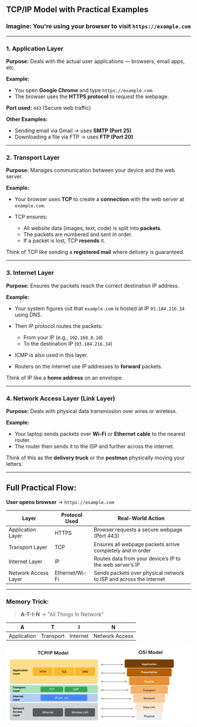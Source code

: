 ## **TCP/IP Model with Practical Examples**

### Imagine: You're using your browser to visit `https://example.com`

---

### **1. Application Layer**

**Purpose:** Deals with the actual user applications — browsers, email apps, etc.

**Example:**

- You open **Google Chrome** and type `https://example.com`.
- The browser uses the **HTTPS protocol** to request the webpage.

**Port used:** `443` (Secure web traffic)

**Other Examples:**

- Sending email via Gmail → uses **SMTP (Port 25)**
- Downloading a file via FTP → uses **FTP (Port 20)**    

---

### **2. Transport Layer**

**Purpose:** Manages communication between your device and the web server.

**Example:**

- Your browser uses **TCP** to create a **connection** with the web server at `example.com`.
    
- TCP ensures:
    - All website data (images, text, code) is split into **packets**.
    - The packets are numbered and sent in order.
    - If a packet is lost, TCP **resends** it.     

Think of TCP like sending a **registered mail** where delivery is guaranteed.

---

### **3. Internet Layer**

**Purpose:** Ensures the packets reach the correct destination IP address.

**Example:**

- Your system figures out that `example.com` is hosted at IP `93.184.216.34` using DNS.

- Then IP protocol routes the packets:
    - From your IP (e.g., `192.168.0.10`)        
    - To the destination IP (`93.184.216.34`)
-  ICMP is also used in this layer.

- Routers on the internet use IP addresses to **forward** packets.    

Think of IP like a **home address** on an envelope.

---

### **4. Network Access Layer (Link Layer)**

**Purpose:** Deals with physical data transmission over wires or wireless.

**Example:**

- Your laptop sends packets over **Wi-Fi** or **Ethernet cable** to the nearest router.
- The router then sends it to the ISP and further across the internet.

Think of this as the **delivery truck** or the **postman** physically moving your letters.

---

## Full Practical Flow:

**User opens browser** → `https://example.com`

| Layer                | Protocol Used  | Real-World Action                                                  |
| -------------------- | -------------- | ------------------------------------------------------------------ |
| Application Layer    | HTTPS          | Browser requests a secure webpage (Port 443)                       |
| Transport Layer      | TCP            | Ensures all webpage packets arrive completely and in order         |
| Internet Layer       | IP             | Routes data from your device’s IP to the web server’s IP           |
| Network Access Layer | Ethernet/Wi-Fi | Sends packets over physical network to ISP and across the internet |

---
### Memory Trick:

> **A-T-I-N** → "All Things In Network"

| A           | T         | I        | N              |
| ----------- | --------- | -------- | -------------- |
| Application | Transport | Internet | Network Access |
![image](tcpip.png)